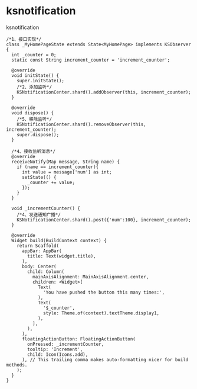 # ksnotification
ksnotification

	/*1、接口实现*/
	class _MyHomePageState extends State<MyHomePage> implements KSObserver {
	  int _counter = 0;
	  static const String increment_counter = 'increment_counter';
	
	  @override
	  void initState() {
	    super.initState();
	    /*2、添加监听*/
	    KSNotificationCenter.shard().addObserver(this, increment_counter);
	  }
	
	  @override
	  void dispose() {
	    /*5、移除监听*/
	    KSNotificationCenter.shard().removeObserver(this, increment_counter);
	    super.dispose();
	  }
	
	  /*4、接收监听消息*/
	  @override
	  receiveNotify(Map message, String name) {
	    if (name == increment_counter){
	      int value = message['num'] as int;
	      setState(() {
	        _counter += value;
	      });
	    }
	  }
	
	  void _incrementCounter() {
	    /*4、发送通知广播*/
	    KSNotificationCenter.shard().post({'num':100}, increment_counter);
	  }
	
	  @override
	  Widget build(BuildContext context) {
	    return Scaffold(
	      appBar: AppBar(
	        title: Text(widget.title),
	      ),
	      body: Center(
	        child: Column(
	          mainAxisAlignment: MainAxisAlignment.center,
	          children: <Widget>[
	            Text(
	              'You have pushed the button this many times:',
	            ),
	            Text(
	              '$_counter',
	              style: Theme.of(context).textTheme.display1,
	            ),
	          ],
	        ),
	      ),
	      floatingActionButton: FloatingActionButton(
	        onPressed: _incrementCounter,
	        tooltip: 'Increment',
	        child: Icon(Icons.add),
	      ), // This trailing comma makes auto-formatting nicer for build methods.
	    );
	  }
	}
